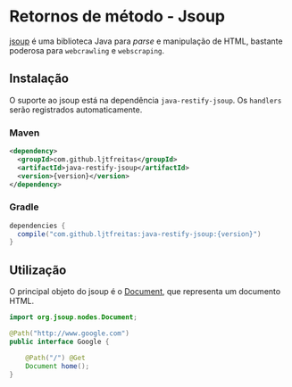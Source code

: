# Retornos de método - Jsoup

[jsoup](https://jsoup.org/) é uma biblioteca Java para *parse* e manipulação de HTML, bastante poderosa para `webcrawling` e `webscraping`. 

## Instalação

O suporte ao jsoup está na dependência `java-restify-jsoup`. Os `handlers` serão registrados automaticamente.

### Maven

```xml
<dependency>
  <groupId>com.github.ljtfreitas</groupId>
  <artifactId>java-restify-jsoup</artifactId>
  <version>{version}</version>
</dependency>
```

### Gradle

```groovy
dependencies {
  compile("com.github.ljtfreitas:java-restify-jsoup:{version}")
}
```

## Utilização

O principal objeto do jsoup é o [Document](https://jsoup.org/apidocs/org/jsoup/nodes/Document.html), que representa um documento HTML.

```java
import org.jsoup.nodes.Document;

@Path("http://www.google.com")
public interface Google {

    @Path("/") @Get
    Document home();
}
```
